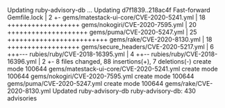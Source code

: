 Updating ruby-advisory-db ...
Updating d7f1839..218ac4f
Fast-forward
 Gemfile.lock                             |  2 +-
 gems/matestack-ui-core/CVE-2020-5241.yml | 18 ++++++++++++++++++
 gems/nokogiri/CVE-2020-7595.yml          | 20 ++++++++++++++++++++
 gems/puma/CVE-2020-5247.yml              | 25 +++++++++++++++++++++++++
 gems/rake/CVE-2020-8130.yml              | 18 ++++++++++++++++++
 gems/secure_headers/CVE-2020-5217.yml    |  6 +++---
 rubies/ruby/CVE-2018-16395.yml           |  4 ++--
 rubies/ruby/CVE-2018-16396.yml           |  2 +-
 8 files changed, 88 insertions(+), 7 deletions(-)
 create mode 100644 gems/matestack-ui-core/CVE-2020-5241.yml
 create mode 100644 gems/nokogiri/CVE-2020-7595.yml
 create mode 100644 gems/puma/CVE-2020-5247.yml
 create mode 100644 gems/rake/CVE-2020-8130.yml
Updated ruby-advisory-db
ruby-advisory-db: 430 advisories
